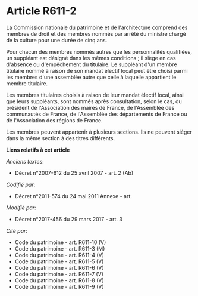 # Article R611-2

La Commission nationale du patrimoine et de l'architecture comprend des membres de droit et des membres nommés par arrêté du
ministre chargé de la culture pour une durée de cinq ans.

Pour chacun des membres nommés autres que les personnalités qualifiées, un suppléant est désigné dans les mêmes conditions ;
il siège en cas d'absence ou d'empêchement du titulaire. Le suppléant d'un membre titulaire nommé à raison de son mandat
électif local peut être choisi parmi les membres d'une assemblée autre que celle à laquelle appartient le membre titulaire.

Les membres titulaires choisis à raison de leur mandat électif local, ainsi que leurs suppléants, sont nommés après
consultation, selon le cas, du président de l'Association des maires de France, de l'Assemblée des communautés de France, de
l'Assemblée des départements de France ou de l'Association des régions de France.

Les membres peuvent appartenir à plusieurs sections. Ils ne peuvent siéger dans la même section à des titres différents.

**Liens relatifs à cet article**

_Anciens textes_:

  - Décret n°2007-612 du 25 avril 2007 - art. 2 (Ab)

_Codifié par_:

  - Décret n°2011-574 du 24 mai 2011 Annexe - art.

_Modifié par_:

  - Décret n°2017-456 du 29 mars 2017 - art. 3

_Cité par_:

  - Code du patrimoine - art. R611-10 (V)
  - Code du patrimoine - art. R611-3 (M)
  - Code du patrimoine - art. R611-4 (V)
  - Code du patrimoine - art. R611-5 (V)
  - Code du patrimoine - art. R611-6 (V)
  - Code du patrimoine - art. R611-7 (V)
  - Code du patrimoine - art. R611-8 (V)
  - Code du patrimoine - art. R611-9 (V)

